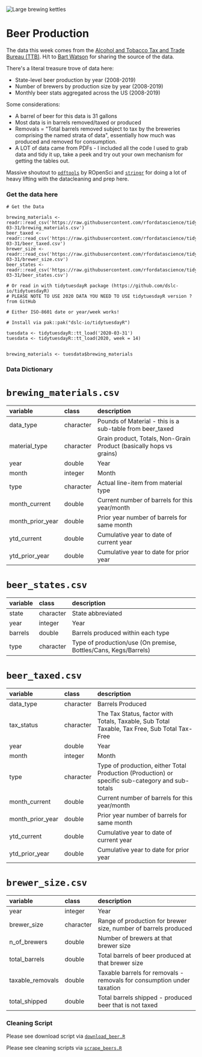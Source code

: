 ![Large brewing kettles](https://images.unsplash.com/photo-1559526642-c3f001ea68ee?ixlib=rb-1.2.1&ixid=eyJhcHBfaWQiOjEyMDd9&auto=format&fit=crop&w=1334&q=80)

# Beer Production

The data this week comes from the [Alcohol and Tobacco Tax and Trade Bureau (TTB)](https://www.ttb.gov/beer/statistics). H/t to [Bart Watson](https://twitter.com/brewersstats?lang=en) for sharing the source of the data.

There's a literal treasure trove of data here:
- State-level beer production by year (2008-2019)
- Number of brewers by production size by year (2008-2019)
- Monthly beer stats aggregated across the US (2008-2019)

Some considerations:
- A barrel of beer for this data is 31 gallons
- Most data is in barrels removed/taxed or produced
- Removals = "Total barrels removed subject to tax by the breweries comprising the named strata of data", essentially how much was produced and removed for consumption.
- A LOT of data came from PDFs - I included all the code I used to grab data and tidy it up, take a peek and try out your own mechanism for getting the tables out.

Massive shoutout to [`pdftools`](https://docs.ropensci.org/pdftools/) by ROpenSci and [`stringr`](https://stringr.tidyverse.org/index.html) for doing a lot of heavy lifting with the datacleaning and prep here.


### Get the data here

```{r}
# Get the Data

brewing_materials <- readr::read_csv('https://raw.githubusercontent.com/rfordatascience/tidytuesday/main/data/2020/2020-03-31/brewing_materials.csv')
beer_taxed <- readr::read_csv('https://raw.githubusercontent.com/rfordatascience/tidytuesday/main/data/2020/2020-03-31/beer_taxed.csv')
brewer_size <- readr::read_csv('https://raw.githubusercontent.com/rfordatascience/tidytuesday/main/data/2020/2020-03-31/brewer_size.csv')
beer_states <- readr::read_csv('https://raw.githubusercontent.com/rfordatascience/tidytuesday/main/data/2020/2020-03-31/beer_states.csv')

# Or read in with tidytuesdayR package (https://github.com/dslc-io/tidytuesdayR)
# PLEASE NOTE TO USE 2020 DATA YOU NEED TO USE tidytuesdayR version ? from GitHub

# Either ISO-8601 date or year/week works!

# Install via pak::pak("dslc-io/tidytuesdayR")

tuesdata <- tidytuesdayR::tt_load('2020-03-31')
tuesdata <- tidytuesdayR::tt_load(2020, week = 14)


brewing_materials <- tuesdata$brewing_materials
```
### Data Dictionary

# `brewing_materials.csv`

|variable         |class     |description |
|:----------------|:---------|:-----------|
|data_type        |character | Pounds of Material - this is a sub-table from beer_taxed|
|material_type    |character | Grain product, Totals, Non-Grain Product (basically hops vs grains)|
|year             |double    | Year |
|month            |integer   | Month |
|type             |character | Actual line-item from material type |
|month_current    |double    | Current number of barrels for this year/month |
|month_prior_year |double    | Prior year number of barrels for same month |
|ytd_current      |double    | Cumulative year to date of current year |
|ytd_prior_year   |double    | Cumulative year to date for prior year |

# `beer_states.csv`

|variable |class     |description |
|:--------|:---------|:-----------|
|state    |character | State abbreviated |
|year     |integer   | Year |
|barrels  |double    | Barrels produced within each type |
|type     |character | Type of production/use (On premise, Bottles/Cans, Kegs/Barrels) |

# `beer_taxed.csv`

|variable         |class     |description |
|:----------------|:---------|:-----------|
|data_type        |character | Barrels Produced |
|tax_status       |character | The Tax Status, factor with Totals, Taxable, Sub Total Taxable, Tax Free, Sub Total Tax-Free|
|year             |double    | Year |
|month            |integer   | Month |
|type             |character | Type of production, either Total Production (Production) or specific sub-category and sub-totals |
|month_current    |double    | Current number of barrels for this year/month |
|month_prior_year |double    | Prior year number of barrels for same month |
|ytd_current      |double    | Cumulative year to date of current year |
|ytd_prior_year   |double    | Cumulative year to date for prior year |

# `brewer_size.csv`

|variable         |class     |description |
|:----------------|:---------|:-----------|
|year             |integer   | Year  |
|brewer_size      |character | Range of production for brewer size, number of barrels produced |
|n_of_brewers     |double    | Number of brewers at that brewer size |
|total_barrels    |double    | Total barrels of beer produced at that brewer size |
|taxable_removals |double    | Taxable barrels for removals - removals for consumption under taxation |
|total_shipped    |double    | Total barrels shipped - produced beer that is not taxed |

### Cleaning Script

Please see download script via [`download_beer.R`](download_beer.R)

Please see cleaning scripts via [`scrape_beers.R`](scrape_beers.R)
